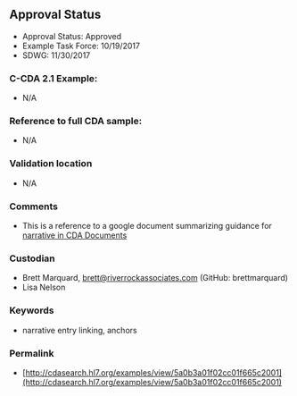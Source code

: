 ## Approval Status 

* Approval Status: Approved
* Example Task Force: 10/19/2017
* SDWG: 11/30/2017

### C-CDA 2.1 Example:

* N/A

### Reference to full CDA sample:
* N/A

### Validation location
* N/A

### Comments
* This is a reference to a google document summarizing guidance for [narrative in CDA Documents](https://docs.google.com/document/d/1r1qBuzPQNkLiNpLkTOIv4RHXQHkyx7_N7_Es3MiHUek/edit)

### Custodian

* Brett Marquard, brett@riverrockassociates.com (GitHub: brettmarquard)
* Lisa Nelson

### Keywords

* narrative entry linking, anchors




### Permalink

* [http://cdasearch.hl7.org/examples/view/5a0b3a01f02cc01f665c2001](http://cdasearch.hl7.org/examples/view/5a0b3a01f02cc01f665c2001)
